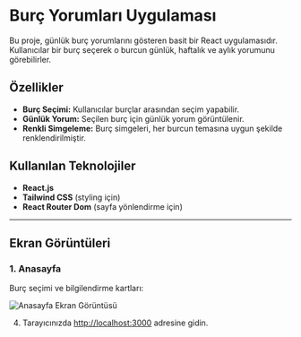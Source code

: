 # Burç Yorumları Uygulaması

Bu proje, günlük burç yorumlarını gösteren basit bir React uygulamasıdır. Kullanıcılar bir burç seçerek o burcun günlük, haftalık ve aylık yorumunu görebilirler.

## Özellikler
- **Burç Seçimi:** Kullanıcılar burçlar arasından seçim yapabilir.
- **Günlük Yorum:** Seçilen burç için günlük yorum görüntülenir.
- **Renkli Simgeleme:** Burç simgeleri, her burcun temasına uygun şekilde renklendirilmiştir.

## Kullanılan Teknolojiler
- **React.js**
- **Tailwind CSS** (styling için)
- **React Router Dom** (sayfa yönlendirme için)

---

## Ekran Görüntüleri

### 1. Anasayfa
Burç seçimi ve bilgilendirme kartları:

![Anasayfa Ekran Görüntüsü](screenshots/homepage.png)



4. Tarayıcınızda [http://localhost:3000](http://localhost:3000) adresine gidin.
